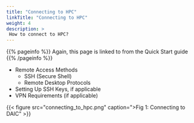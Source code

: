 ```yaml
---
title: "Connecting to HPC"
linkTitle: "Connecting to HPC"
weight: 4
description: >
 How to connect to HPC?
---
```


{{% pageinfo %}}
Again, this page is linked to from the Quick Start guide
{{% /pageinfo %}}

* Remote Access Methods
  * SSH (Secure Shell)
  * Remote Desktop Protocols
* Setting Up SSH Keys, if applicable
* VPN Requirements (if applicable)


{{< figure src="connecting_to_hpc.png" caption=">Fig 1: Connecting to DAIC"  >}}


